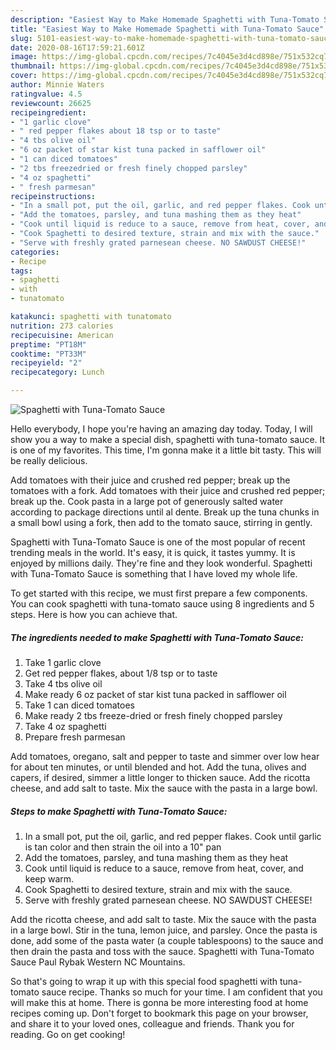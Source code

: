 ```yaml
---
description: "Easiest Way to Make Homemade Spaghetti with Tuna-Tomato Sauce"
title: "Easiest Way to Make Homemade Spaghetti with Tuna-Tomato Sauce"
slug: 5101-easiest-way-to-make-homemade-spaghetti-with-tuna-tomato-sauce
date: 2020-08-16T17:59:21.601Z
image: https://img-global.cpcdn.com/recipes/7c4045e3d4cd898e/751x532cq70/spaghetti-with-tuna-tomato-sauce-recipe-main-photo.jpg
thumbnail: https://img-global.cpcdn.com/recipes/7c4045e3d4cd898e/751x532cq70/spaghetti-with-tuna-tomato-sauce-recipe-main-photo.jpg
cover: https://img-global.cpcdn.com/recipes/7c4045e3d4cd898e/751x532cq70/spaghetti-with-tuna-tomato-sauce-recipe-main-photo.jpg
author: Minnie Waters
ratingvalue: 4.5
reviewcount: 26625
recipeingredient:
- "1 garlic clove"
- " red pepper flakes about 18 tsp or to taste"
- "4 tbs olive oil"
- "6 oz packet of star kist tuna packed in safflower oil"
- "1 can diced tomatoes"
- "2 tbs freezedried or fresh finely chopped parsley"
- "4 oz spaghetti"
- " fresh parmesan"
recipeinstructions:
- "In a small pot, put the oil, garlic, and red pepper flakes. Cook until garlic is tan color and then strain the oil into a 10&#34; pan"
- "Add the tomatoes, parsley, and tuna mashing them as they heat"
- "Cook until liquid is reduce to a sauce, remove from heat, cover, and keep warm."
- "Cook Spaghetti to desired texture, strain and mix with the sauce."
- "Serve with freshly grated parnesean cheese. NO SAWDUST CHEESE!"
categories:
- Recipe
tags:
- spaghetti
- with
- tunatomato

katakunci: spaghetti with tunatomato 
nutrition: 273 calories
recipecuisine: American
preptime: "PT18M"
cooktime: "PT33M"
recipeyield: "2"
recipecategory: Lunch

---
```



![Spaghetti with Tuna-Tomato Sauce](https://img-global.cpcdn.com/recipes/7c4045e3d4cd898e/751x532cq70/spaghetti-with-tuna-tomato-sauce-recipe-main-photo.jpg)

Hello everybody, I hope you're having an amazing day today. Today, I will show you a way to make a special dish, spaghetti with tuna-tomato sauce. It is one of my favorites. This time, I'm gonna make it a little bit tasty. This will be really delicious.

Add tomatoes with their juice and crushed red pepper; break up the tomatoes with a fork. Add tomatoes with their juice and crushed red pepper; break up the. Cook pasta in a large pot of generously salted water according to package directions until al dente. Break up the tuna chunks in a small bowl using a fork, then add to the tomato sauce, stirring in gently.

Spaghetti with Tuna-Tomato Sauce is one of the most popular of recent trending meals in the world. It's easy, it is quick, it tastes yummy. It is enjoyed by millions daily. They're fine and they look wonderful. Spaghetti with Tuna-Tomato Sauce is something that I have loved my whole life.


To get started with this recipe, we must first prepare a few components. You can cook spaghetti with tuna-tomato sauce using 8 ingredients and 5 steps. Here is how you can achieve that.

<!--inarticleads1-->

##### The ingredients needed to make Spaghetti with Tuna-Tomato Sauce:

1. Take 1 garlic clove
1. Get  red pepper flakes, about 1/8 tsp or to taste
1. Take 4 tbs olive oil
1. Make ready 6 oz packet of star kist tuna packed in safflower oil
1. Take 1 can diced tomatoes
1. Make ready 2 tbs freeze-dried or fresh finely chopped parsley
1. Take 4 oz spaghetti
1. Prepare  fresh parmesan


Add tomatoes, oregano, salt and pepper to taste and simmer over low hear for about ten minutes, or until blended and hot. Add the tuna, olives and capers, if desired, simmer a little longer to thicken sauce. Add the ricotta cheese, and add salt to taste. Mix the sauce with the pasta in a large bowl. 

<!--inarticleads2-->

##### Steps to make Spaghetti with Tuna-Tomato Sauce:

1. In a small pot, put the oil, garlic, and red pepper flakes. Cook until garlic is tan color and then strain the oil into a 10&#34; pan
1. Add the tomatoes, parsley, and tuna mashing them as they heat
1. Cook until liquid is reduce to a sauce, remove from heat, cover, and keep warm.
1. Cook Spaghetti to desired texture, strain and mix with the sauce.
1. Serve with freshly grated parnesean cheese. NO SAWDUST CHEESE!


Add the ricotta cheese, and add salt to taste. Mix the sauce with the pasta in a large bowl. Stir in the tuna, lemon juice, and parsley. Once the pasta is done, add some of the pasta water (a couple tablespoons) to the sauce and then drain the pasta and toss with the sauce. Spaghetti with Tuna-Tomato Sauce Paul Rybak Western NC Mountains. 

So that's going to wrap it up with this special food spaghetti with tuna-tomato sauce recipe. Thanks so much for your time. I am confident that you will make this at home. There is gonna be more interesting food at home recipes coming up. Don't forget to bookmark this page on your browser, and share it to your loved ones, colleague and friends. Thank you for reading. Go on get cooking!

